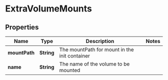 

# ExtraVolumeMounts


## Properties

| Name | Type | Description | Notes |
|------------ | ------------- | ------------- | -------------|
|**mountPath** | **String** | The mountPath for mount in the init container |  |
|**name** | **String** | The name of the volume to be mounted |  |




